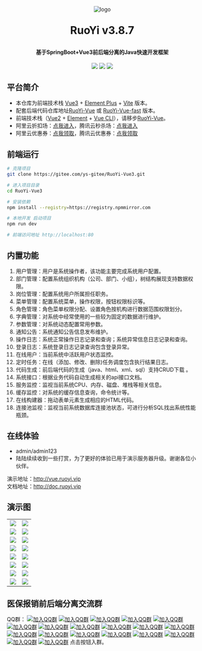 <p align="center">
	<img alt="logo" src="https://oscimg.oschina.net/oscnet/up-d3d0a9303e11d522a06cd263f3079027715.png">
</p>
<h1 align="center" style="margin: 30px 0 30px; font-weight: bold;">RuoYi v3.8.7</h1>
<h4 align="center">基于SpringBoot+Vue3前后端分离的Java快速开发框架</h4>
<p align="center">
	<a href="https://gitee.com/y_project/RuoYi-Vue/stargazers"><img src="https://gitee.com/y_project/RuoYi-Vue/badge/star.svg?theme=dark"></a>
	<a href="https://gitee.com/y_project/RuoYi-Vue"><img src="https://img.shields.io/badge/RuoYi-v3.8.7-brightgreen.svg"></a>
	<a href="https://gitee.com/y_project/RuoYi-Vue/blob/master/LICENSE"><img src="https://img.shields.io/github/license/mashape/apistatus.svg"></a>
</p>

## 平台简介

* 本仓库为前端技术栈 [Vue3](https://v3.cn.vuejs.org) + [Element Plus](https://element-plus.org/zh-CN) + [Vite](https://cn.vitejs.dev) 版本。
* 配套后端代码仓库地址[RuoYi-Vue](https://gitee.com/y_project/RuoYi-Vue) 或 [RuoYi-Vue-fast](https://github.com/yangzongzhuan/RuoYi-Vue-fast) 版本。
* 前端技术栈（[Vue2](https://cn.vuejs.org) + [Element](https://github.com/ElemeFE/element) + [Vue CLI](https://cli.vuejs.org/zh)），请移步[RuoYi-Vue](https://gitee.com/y_project/RuoYi-Vue/tree/master/ruoyi-ui)。
* 阿里云折扣场：[点我进入](http://aly.ruoyi.vip)，腾讯云秒杀场：[点我进入](http://txy.ruoyi.vip)&nbsp;&nbsp;
* 阿里云优惠券：[点我领取](https://www.aliyun.com/minisite/goods?userCode=brki8iof&share_source=copy_link)，腾讯云优惠券：[点我领取](https://cloud.tencent.com/redirect.php?redirect=1025&cps_key=198c8df2ed259157187173bc7f4f32fd&from=console)&nbsp;&nbsp;

## 前端运行

```bash
# 克隆项目
git clone https://gitee.com/ys-gitee/RuoYi-Vue3.git

# 进入项目目录
cd RuoYi-Vue3

# 安装依赖
npm install --registry=https://registry.npmmirror.com

# 本地开发 启动项目
npm run dev

# 前端访问地址 http://localhost:80
```

## 内置功能

1.  用户管理：用户是系统操作者，该功能主要完成系统用户配置。
2.  部门管理：配置系统组织机构（公司、部门、小组），树结构展现支持数据权限。
3.  岗位管理：配置系统用户所属担任职务。
4.  菜单管理：配置系统菜单，操作权限，按钮权限标识等。
5.  角色管理：角色菜单权限分配、设置角色按机构进行数据范围权限划分。
6.  字典管理：对系统中经常使用的一些较为固定的数据进行维护。
7.  参数管理：对系统动态配置常用参数。
8.  通知公告：系统通知公告信息发布维护。
9.  操作日志：系统正常操作日志记录和查询；系统异常信息日志记录和查询。
10. 登录日志：系统登录日志记录查询包含登录异常。
11. 在线用户：当前系统中活跃用户状态监控。
12. 定时任务：在线（添加、修改、删除)任务调度包含执行结果日志。
13. 代码生成：前后端代码的生成（java、html、xml、sql）支持CRUD下载 。
14. 系统接口：根据业务代码自动生成相关的api接口文档。
15. 服务监控：监视当前系统CPU、内存、磁盘、堆栈等相关信息。
16. 缓存监控：对系统的缓存信息查询，命令统计等。
17. 在线构建器：拖动表单元素生成相应的HTML代码。
18. 连接池监视：监视当前系统数据库连接池状态，可进行分析SQL找出系统性能瓶颈。

## 在线体验

- admin/admin123  
- 陆陆续续收到一些打赏，为了更好的体验已用于演示服务器升级。谢谢各位小伙伴。

演示地址：http://vue.ruoyi.vip  
文档地址：http://doc.ruoyi.vip

## 演示图

<table>
    <tr>
        <td><img src="https://oscimg.oschina.net/oscnet/cd1f90be5f2684f4560c9519c0f2a232ee8.jpg"/></td>
        <td><img src="https://oscimg.oschina.net/oscnet/1cbcf0e6f257c7d3a063c0e3f2ff989e4b3.jpg"/></td>
    </tr>
    <tr>
        <td><img src="https://oscimg.oschina.net/oscnet/up-8074972883b5ba0622e13246738ebba237a.png"/></td>
        <td><img src="https://oscimg.oschina.net/oscnet/up-9f88719cdfca9af2e58b352a20e23d43b12.png"/></td>
    </tr>
    <tr>
        <td><img src="https://oscimg.oschina.net/oscnet/up-39bf2584ec3a529b0d5a3b70d15c9b37646.png"/></td>
        <td><img src="https://oscimg.oschina.net/oscnet/up-936ec82d1f4872e1bc980927654b6007307.png"/></td>
    </tr>
	<tr>
        <td><img src="https://oscimg.oschina.net/oscnet/up-b2d62ceb95d2dd9b3fbe157bb70d26001e9.png"/></td>
        <td><img src="https://oscimg.oschina.net/oscnet/up-d67451d308b7a79ad6819723396f7c3d77a.png"/></td>
    </tr>	 
    <tr>
        <td><img src="https://oscimg.oschina.net/oscnet/5e8c387724954459291aafd5eb52b456f53.jpg"/></td>
        <td><img src="https://oscimg.oschina.net/oscnet/644e78da53c2e92a95dfda4f76e6d117c4b.jpg"/></td>
    </tr>
	<tr>
        <td><img src="https://oscimg.oschina.net/oscnet/up-8370a0d02977eebf6dbf854c8450293c937.png"/></td>
        <td><img src="https://oscimg.oschina.net/oscnet/up-49003ed83f60f633e7153609a53a2b644f7.png"/></td>
    </tr>
	<tr>
        <td><img src="https://oscimg.oschina.net/oscnet/up-d4fe726319ece268d4746602c39cffc0621.png"/></td>
        <td><img src="https://oscimg.oschina.net/oscnet/up-c195234bbcd30be6927f037a6755e6ab69c.png"/></td>
    </tr>
    <tr>
        <td><img src="https://oscimg.oschina.net/oscnet/b6115bc8c31de52951982e509930b20684a.jpg"/></td>
        <td><img src="https://oscimg.oschina.net/oscnet/up-5e4daac0bb59612c5038448acbcef235e3a.png"/></td>
    </tr>
</table>


## 医保报销前后端分离交流群

QQ群： [![加入QQ群](https://img.shields.io/badge/已满-937441-blue.svg)](https://jq.qq.com/?_wv=1027&k=5bVB1og) [![加入QQ群](https://img.shields.io/badge/已满-887144332-blue.svg)](https://jq.qq.com/?_wv=1027&k=5eiA4DH) [![加入QQ群](https://img.shields.io/badge/已满-180251782-blue.svg)](https://jq.qq.com/?_wv=1027&k=5AxMKlC) [![加入QQ群](https://img.shields.io/badge/已满-104180207-blue.svg)](https://jq.qq.com/?_wv=1027&k=51G72yr) [![加入QQ群](https://img.shields.io/badge/已满-186866453-blue.svg)](https://jq.qq.com/?_wv=1027&k=VvjN2nvu) [![加入QQ群](https://img.shields.io/badge/已满-201396349-blue.svg)](https://jq.qq.com/?_wv=1027&k=5vYAqA05) [![加入QQ群](https://img.shields.io/badge/已满-101456076-blue.svg)](https://jq.qq.com/?_wv=1027&k=kOIINEb5) [![加入QQ群](https://img.shields.io/badge/已满-101539465-blue.svg)](https://jq.qq.com/?_wv=1027&k=UKtX5jhs) [![加入QQ群](https://img.shields.io/badge/已满-264312783-blue.svg)](https://jq.qq.com/?_wv=1027&k=EI9an8lJ) [![加入QQ群](https://img.shields.io/badge/已满-167385320-blue.svg)](https://jq.qq.com/?_wv=1027&k=SWCtLnMz) [![加入QQ群](https://img.shields.io/badge/已满-104748341-blue.svg)](https://jq.qq.com/?_wv=1027&k=96Dkdq0k) [![加入QQ群](https://img.shields.io/badge/已满-160110482-blue.svg)](https://jq.qq.com/?_wv=1027&k=0fsNiYZt) [![加入QQ群](https://img.shields.io/badge/已满-170801498-blue.svg)](https://jq.qq.com/?_wv=1027&k=7xw4xUG1) [![加入QQ群](https://img.shields.io/badge/已满-108482800-blue.svg)](https://jq.qq.com/?_wv=1027&k=eCx8eyoJ) [![加入QQ群](https://img.shields.io/badge/已满-101046199-blue.svg)](https://jq.qq.com/?_wv=1027&k=SpyH2875) [![加入QQ群](https://img.shields.io/badge/已满-136919097-blue.svg)](https://jq.qq.com/?_wv=1027&k=tKEt51dz) [![加入QQ群](https://img.shields.io/badge/已满-143961921-blue.svg)](http://qm.qq.com/cgi-bin/qm/qr?_wv=1027&k=0vBbSb0ztbBgVtn3kJS-Q4HUNYwip89G&authKey=8irq5PhutrZmWIvsUsklBxhj57l%2F1nOZqjzigkXZVoZE451GG4JHPOqW7AW6cf0T&noverify=0&group_code=143961921) [![加入QQ群](https://img.shields.io/badge/已满-174951577-blue.svg)](http://qm.qq.com/cgi-bin/qm/qr?_wv=1027&k=ZFAPAbp09S2ltvwrJzp7wGlbopsc0rwi&authKey=HB2cxpxP2yspk%2Bo3WKTBfktRCccVkU26cgi5B16u0KcAYrVu7sBaE7XSEqmMdFQp&noverify=0&group_code=174951577) [![加入QQ群](https://img.shields.io/badge/161281055-blue.svg)](http://qm.qq.com/cgi-bin/qm/qr?_wv=1027&k=Fn2aF5IHpwsy8j6VlalNJK6qbwFLFHat&authKey=uyIT%2B97x2AXj3odyXpsSpVaPMC%2Bidw0LxG5MAtEqlrcBcWJUA%2FeS43rsF1Tg7IRJ&noverify=0&group_code=161281055) 点击按钮入群。
